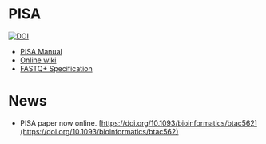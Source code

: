 # PISA
[![DOI](https://zenodo.org/badge/DOI/10.5281/zenodo.6787430.svg)](https://doi.org/10.5281/zenodo.6787430)

* [PISA Manual](https://github.com/shiquan/PISA/blob/master/PISA_manual.pdf) 
* [Online wiki](https://github.com/shiquan/PISA/wiki)
* [FASTQ+ Specification](https://github.com/shiquan/PISA/blob/master/FASTQ%2B_spec.pdf)


# News
* PISA paper now online. [https://doi.org/10.1093/bioinformatics/btac562](https://doi.org/10.1093/bioinformatics/btac562)
